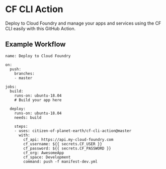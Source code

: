# CF CLI Action
Deploy to Cloud Foundry and manage your apps and services using the CF CLI easily with this GitHub Action.

## Example Workflow
```
name: Deploy to Cloud Foundry

on:
  push:
    branches:
    - master

jobs:
  build:
    runs-on: ubuntu-18.04
    # Build your app here

  deploy:
    runs-on: ubuntu-18.04
    needs: build
    
    steps:
    - uses: citizen-of-planet-earth/cf-cli-action@master
      with:
        cf_api: https://api.my-cloud-foundry.com
        cf_username: ${{ secrets.CF_USER }}
        cf_password: ${{ secrets.CF_PASSWORD }}
        cf_org: AwesomeApp
        cf_space: Development
        command: push -f manifest-dev.yml
```
